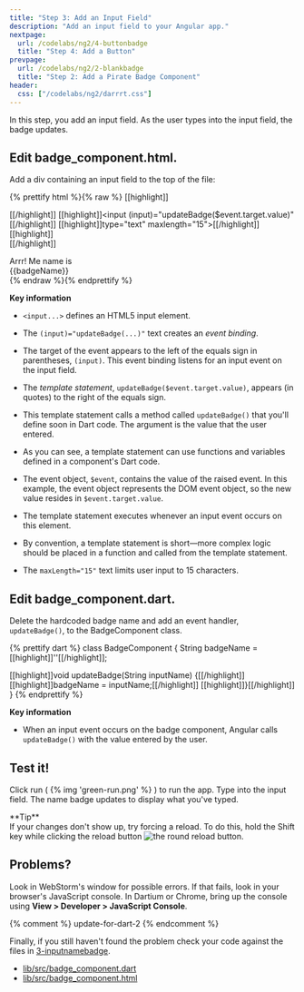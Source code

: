 ```yaml
---
title: "Step 3: Add an Input Field"
description: "Add an input field to your Angular app."
nextpage:
  url: /codelabs/ng2/4-buttonbadge
  title: "Step 4: Add a Button"
prevpage:
  url: /codelabs/ng2/2-blankbadge
  title: "Step 2: Add a Pirate Badge Component"
header:
  css: ["/codelabs/ng2/darrrt.css"]
---
```


In this step, you add an input field.
As the user types into the input field,
the badge updates.

## <i class="fa fa-anchor"> </i> Edit badge_component.html.

<div class="row"> <div class="col-md-7" markdown="1">

<div class="trydart-step-details" markdown="1">

Add a div containing an input field to the top of the file:

{% prettify html %}{% raw %}
[[highlight]]<div class="widgets">[[/highlight]]
  [[highlight]]<input (input)="updateBadge($event.target.value)"[[/highlight]]
         [[highlight]]type="text" maxlength="15">[[/highlight]]
[[highlight]]</div>[[/highlight]]

<div class="badge">
  <div class="greeting">Arrr! Me name is</div>
  <div class="name">{{badgeName}}</div>
</div>
{% endraw %}{% endprettify %}

</div>

</div> <div class="col-md-5" markdown="1">

<i class="fa fa-key key-header"> </i> <strong> Key information </strong>

* `<input...>` defines an HTML5 input element.

* The `(input)="updateBadge(...)"` text creates an _event binding_.

* The target of the event appears to the left of the equals
  sign in parentheses, `(input)`.  This event binding listens
  for an input event on the input field.

* The _template statement_, `updateBadge($event.target.value)`,
  appears (in quotes) to the right of the equals sign.

* This template statement calls a method called `updateBadge()`
  that you'll define soon in Dart code. The argument is the value
  that the user entered.

* As you can see, a template statement can use
  functions and variables defined in a component's Dart code.

* The event object, `$event`, contains the value of the raised event.
  In this example, the event object represents the DOM event object,
  so the new value resides in `$event.target.value`.

* The template statement executes whenever an input event occurs on this
  element.

* By convention, a template statement is short&mdash;more
  complex logic should be placed in a function and called
  from the template statement.

* The `maxLength="15"` text limits user input to 15 characters.

</div> </div>

## <i class="fa fa-anchor"> </i> Edit badge_component.dart.

<div class="row"> <div class="col-md-7" markdown="1">

<div class="trydart-step-details" markdown="1">

Delete the hardcoded badge name and add an event handler,
`updateBadge()`, to the BadgeComponent class.

{% prettify dart %}
class BadgeComponent {
  String badgeName = [[highlight]]''[[/highlight]];

  [[highlight]]void updateBadge(String inputName) {[[/highlight]]
    [[highlight]]badgeName = inputName;[[/highlight]]
  [[highlight]]}[[/highlight]]
}
{% endprettify %}

</div>

</div> <div class="col-md-5" markdown="1">

<i class="fa fa-key key-header"> </i> <strong> Key information </strong>

* When an input event occurs on the badge component,
  Angular calls `updateBadge()` with the value entered by the user.

</div> </div>

## <i class="fa fa-anchor"> </i> Test it!

<div class="trydart-step-details" markdown="1">

Click run ( {% img 'green-run.png' %} ) to run the app.
Type into the input field.
The name badge updates to display what you've typed.
</div>

<div class="trydart-step-details" markdown="1">
<aside class="alert alert-success" markdown="1">
<i class="fa fa-lightbulb-o"> </i> **Tip** <br>
If your changes don't show up, try forcing a reload.
To do this, hold the Shift key while clicking the reload button
<img src="images/Chrome-reload-button.png" alt="the round reload button">.
</aside>
</div>

## Problems?

Look in WebStorm's window for possible errors.
If that fails, look in your browser's JavaScript console.
In Dartium or Chrome, bring up the console using
**View > Developer > JavaScript Console**.

{% comment %}
update-for-dart-2
{% endcomment %}

Finally, if you still haven't found the problem
check your code against the files in
[3-inputnamebadge](https://github.com/dart-lang/one-hour-codelab/tree/master/ng2/3-inputnamebadge).

* [lib/src/badge_component.dart](https://raw.githubusercontent.com/dart-lang/one-hour-codelab/master/ng2/3-inputnamebadge/lib/src/badge_component.dart)
* [lib/src/badge_component.html](https://raw.githubusercontent.com/dart-lang/one-hour-codelab/master/ng2/3-inputnamebadge/lib/src/badge_component.html)
